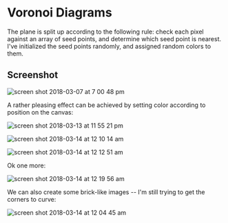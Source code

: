 # Voronoi Diagrams
The plane is split up according to the following rule: check each pixel against an array of seed points, and determine which seed point is nearest. I've initialized the seed points randomly, and assigned random colors to them.

## Screenshot
![screen shot 2018-03-07 at 7 00 48 pm](https://user-images.githubusercontent.com/29472568/37127371-07e732c4-223b-11e8-8006-40b282675df8.png)

A rather pleasing effect can be achieved by setting color according to position on the canvas:

![screen shot 2018-03-13 at 11 55 21 pm](https://user-images.githubusercontent.com/29472568/37383984-20d322dc-271a-11e8-8702-832ac9bbbec4.png)

![screen shot 2018-03-14 at 12 10 14 am](https://user-images.githubusercontent.com/29472568/37384311-2161e29a-271c-11e8-867d-4e5e0ce88d54.png)

![screen shot 2018-03-14 at 12 12 51 am](https://user-images.githubusercontent.com/29472568/37384381-7f912eac-271c-11e8-984b-eb75f88efc60.png)

Ok one more:

![screen shot 2018-03-14 at 12 19 56 am](https://user-images.githubusercontent.com/29472568/37390499-4db3cbc8-2736-11e8-8a3e-4663dae52a94.png)


We can also create some brick-like images -- I'm still trying to get the corners to curve:

![screen shot 2018-03-14 at 12 04 45 am](https://user-images.githubusercontent.com/29472568/37384186-5d324176-271b-11e8-9d2c-1d9596ddfdce.png)
